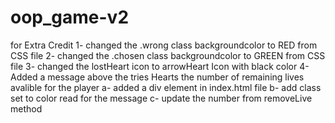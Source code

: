 # oop_game-v2
for Extra Credit 
1- changed the .wrong class backgroundcolor to RED from CSS file 
2- changed the .chosen class backgroundcolor to GREEN from CSS file 
3- changed the lostHeart icon to arrowHeart Icon with black color 
4- Added a message above the tries Hearts the number of remaining lives avalible for the player 
  a- added a div element in index.html file 
  b- add class set to color read for the message 
  c- update the number from removeLive method 
